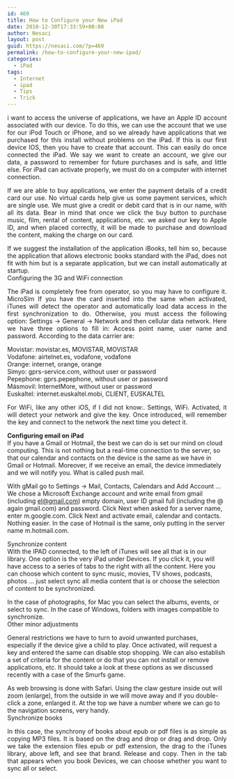 ```yaml
---
id: 469
title: How to Configure your New iPad
date: 2010-12-30T17:33:59+00:00
author: Nesaci
layout: post
guid: https://nesaci.com/?p=469
permalink: /how-to-configure-your-new-ipad/
categories:
  - iPad
tags:
  - Internet
  - ipad
  - Tips
  - Trick
---
```

<p style="text-align: justify;">
  i want to access the universe of applications, we have an Apple ID account associated with our device. To do this, we can use the account that we use for our iPod Touch or iPhone, and so we already have applications that we purchased for this install without problems on the iPad. If this is our first device IOS, then you have to create that account. This can easily do once connected the iPad. We say we want to create an account, we give our data, a password to remember for future purchases and is safe, and little else. For iPad can activate properly, we must do on a computer with internet connection.
</p>

<p style="text-align: justify;">
  If we are able to buy applications, we enter the payment details of a credit card our use. No virtual cards help give us some payment services, which are single use. We must give a credit or debit card that is in our name, with all its data. Bear in mind that once we click the buy button to purchase music, film, rental of content, applications, etc. we asked our key to Apple ID, and when placed correctly, it will be made to purchase and download the content, making the charge on our card.
</p>

<p style="text-align: justify;">
  If we suggest the installation of the application iBooks, tell him so, because the application that allows electronic books standard with the iPad, does not fit with him but is a separate application, but we can install automatically at startup.<br /> Configuring the 3G and WiFi connection
</p>

<p style="text-align: justify;">
  The iPad is completely free from operator, so you may have to configure it. MicroSim If you have the card inserted into the same when activated, iTunes will detect the operator and automatically load data access in the first synchronization to do. Otherwise, you must access the following option: Settings -> General -> Network and then cellular data network. Here we have three options to fill in: Access point name, user name and password. According to the data carrier are:<!--more-->
</p>

Movistar: movistar.es, MOVISTAR, MOVISTAR  
Vodafone: airtelnet.es, vodafone, vodafone  
Orange: internet, orange, orange  
Simyo: gprs-service.com, without user or password  
Pepephone: gprs.pepephone, without user or password  
Másmovil: InternetMore, without user or password  
Euskaltel: internet.euskaltel.mobi, CLIENT, EUSKALTEL

<p style="text-align: justify;">
  For WiFi, like any other iOS, if I did not know:. Settings, WiFi. Activated, it will detect your network and give the key. Once introduced, will remember the key and connect to the network the next time you detect it.
</p>

**Configuring email on iPad**  
If you have a Gmail or Hotmail, the best we can do is set our mind on cloud computing. This is not nothing but a real-time connection to the server, so that our calendar and contacts on the device is the same as we have in Gmail or Hotmail. Moreover, if we receive an email, the device immediately and we will notify you. What is called push mail.

With gMail go to Settings -> Mail, Contacts, Calendars and Add Account &#8230; We chose a Microsoft Exchange account and write email from gmail (including el@gmail.com) empty domain, user ID gmail full (including the @ again gmail.com) and password. Click Next when asked for a server name, enter m.google.com. Click Next and activate email, calendar and contacts. Nothing easier. In the case of Hotmail is the same, only putting in the server name m.hotmail.com.

Synchronize content  
With the IPAD connected, to the left of iTunes will see all that is in our library. One option is the very iPad under Devices. If you click it, you will have access to a series of tabs to the right with all the content. Here you can choose which content to sync music, movies, TV shows, podcasts, photos &#8230; just select sync all media content that is or choose the selection of content to be synchronized.

In the case of photographs, for Mac you can select the albums, events, or select to sync. In the case of Windows, folders with images compatible to synchronize.  
Other minor adjustments

General restrictions we have to turn to avoid unwanted purchases, especially if the device give a child to play. Once activated, will request a key and entered the same can disable stop shopping. We can also establish a set of criteria for the content or do that you can not install or remove applications, etc. It should take a look at these options as we discussed recently with a case of the Smurfs game.

As web browsing is done with Safari. Using the claw gesture inside out will zoom (enlarge), from the outside in we will move away and if you double-click a zone, enlarged it. At the top we have a number where we can go to the navigation screens, very handy.  
Synchronize books

<p style="text-align: justify;">
  In this case, the synchrony of books about epub or pdf files is as simple as copying MP3 files. It is based on the drag and drop or drag and drop. Only we take the extension files epub or pdf extension, the drag to the iTunes library, above left, and see that brand. Release and copy. Then in the tab that appears when you book Devices, we can choose whether you want to sync all or select.
</p>